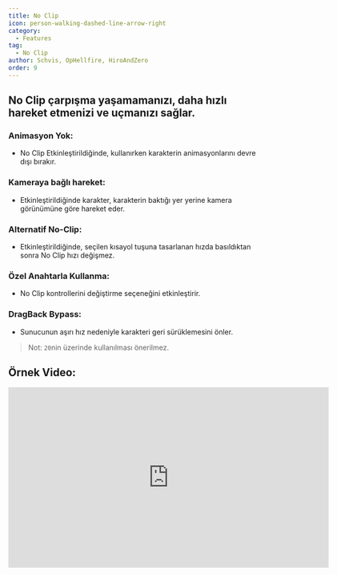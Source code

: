 ```yaml
---
title: No Clip
icon: person-walking-dashed-line-arrow-right
category:
  - Features
tag:
  - No Clip
author: Schvis, OpHellfire, HiroAndZero
order: 9
---
```


## No Clip çarpışma yaşamamanızı, daha hızlı hareket etmenizi ve uçmanızı sağlar.
### Animasyon Yok:
- No Clip Etkinleştirildiğinde, kullanırken karakterin animasyonlarını devre dışı bırakır.
### Kameraya bağlı hareket:
- Etkinleştirildiğinde karakter, karakterin baktığı yer yerine kamera görünümüne göre hareket eder.
### Alternatif No-Clip:
- Etkinleştirildiğinde, seçilen kısayol tuşuna tasarlanan hızda basıldıktan sonra No Clip hızı değişmez.
### Özel Anahtarla Kullanma:
- No Clip kontrollerini değiştirme seçeneğini etkinleştirir.
### DragBack Bypass:
- Sunucunun aşırı hız nedeniyle karakteri geri sürüklemesini önler.

> Not: `20`nin üzerinde kullanılması önerilmez.

## Örnek Video:

<div class="iframe-container"><iframe width="640" height="360" src="https://www.youtube.com/embed/nPdq-yzBt3k?list=PL5eI1Tb64p56g27qfYk7VuFTz4FK6YrKa" title="Korepi - NoClip" frameborder="0" allow="accelerometer; autoplay; clipboard-write; encrypted-media; gyroscope; picture-in-picture; web-share" allowfullscreen></iframe></div>

